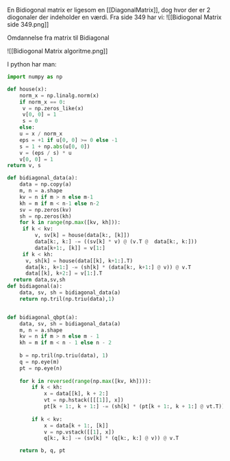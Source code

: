 En Bidiogonal matrix er ligesom en [[DiagonalMatrix]], dog hvor der er 2 diogonaler der indeholder en værdi.
Fra side 349 har vi:
![[Bidiogonal Matrix side 349.png]]

Omdannelse fra matrix til Bidiagonal

![[Bidiogonal Matrix algoritme.png]]

I python har man:
``` Python
import numpy as np

def house(x):
	norm_x = np.linalg.norm(x)
	if norm_x == 0:
	 v = np.zeros_like(x)
	 v[0, 0] = 1 
	 s = 0 
    else: 
    u = x / norm_x 
    eps = +1 if u[0, 0] >= 0 else -1 
    s = 1 + np.abs(u[0, 0]) 
    v = (eps / s) * u 
    v[0, 0] = 1 
return v, s

def bidiagonal_data(a):
	data = np.copy(a) 
	m, n = a.shape 
	kv = n if m > n else m-1 
	kh = m if m < n-1 else n-2 
	sv = np.zeros(kv) 
	sh = np.zeros(kh) 
	for k in range(np.max([kv, kh])):
	 if k < kv:
		 v, sv[k] = house(data[k:, [k]]) 
		 data[k:, k:] -= ((sv[k] * v) @ (v.T @  data[k:, k:])) 
		 data[k+1:, [k]] = v[1:]
	 if k < kh:
	  v, sh[k] = house(data[[k], k+1:].T) 
	  data[k:, k+1:] -= (sh[k] * (data[k:, k+1:] @ v)) @ v.T 
	  data[[k], k+2:] = v[1:].T
  return data,sv,sh
def bidiagonal(a):
	data, sv, sh = bidiagonal_data(a)
	return np.tril(np.triu(data),1)


def bidiagonal_qbpt(a):
    data, sv, sh = bidiagonal_data(a)
    m, n = a.shape
    kv = n if m > n else m - 1
    kh = m if m < n - 1 else n - 2
    
    b = np.tril(np.triu(data), 1)
    q = np.eye(m)
    pt = np.eye(n)
    
    for k in reversed(range(np.max([kv, kh]))):
        if k < kh:
            x = data[[k], k + 2:]
            vt = np.hstack([[[1]], x])
            pt[k + 1:, k + 1:] -= (sh[k] * (pt[k + 1:, k + 1:] @ vt.T)) @ vt
        
        if k < kv:
            x = data[k + 1:, [k]]
            v = np.vstack([[1], x])
            q[k:, k:] -= (sv[k] * (q[k:, k:] @ v)) @ v.T

    return b, q, pt

```
